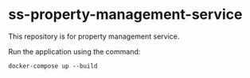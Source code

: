 # ss-property-management-service

This repository is for property management service.

Run the application using the command:

```markdown
docker-compose up --build
```

 
